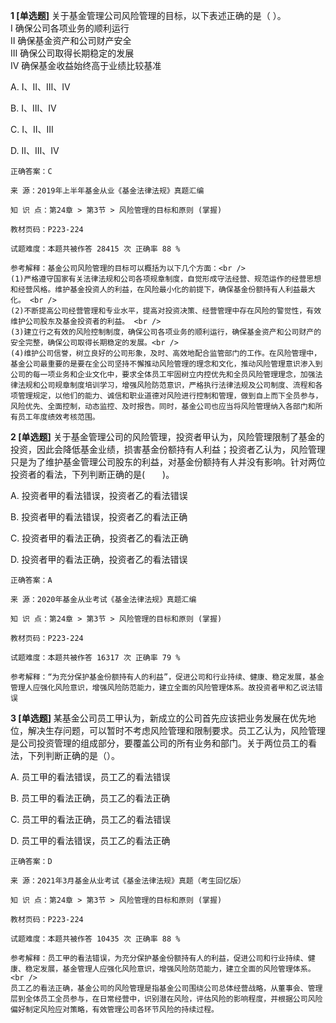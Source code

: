 **1 [单选题]** 关于基金管理公司风险管理的目标，以下表述正确的是（    ）。 <br />
Ⅰ 确保公司各项业务的顺利运行 <br />
Ⅱ 确保基金资产和公司财产安全 <br />
Ⅲ 确保公司取得长期稳定的发展 <br />
Ⅳ 确保基金收益始终高于业绩比较基准

A. Ⅰ、Ⅱ、Ⅲ、Ⅳ

B. Ⅰ、Ⅲ、Ⅳ

C. Ⅰ、Ⅱ、Ⅲ

D. Ⅱ、Ⅲ、Ⅳ 

```
正确答案：C

来 源：2019年上半年基金从业《基金法律法规》真题汇编

知 识 点：第24章 > 第3节 > 风险管理的目标和原则 (掌握)

教材页码：P223-224

试题难度：本题共被作答 28415 次 正确率 88 %

参考解释：基金公司风险管理的目标可以概括为以下几个方面：<br />
(1)严格遵守国家有关法律法规和公司各项规章制度，自觉形成守法经营、规范运作的经营思想和经营风格。维护基金投资人的利益，在风险最小化的前提下，确保基金份额持有人利益最大化。 <br />
(2)不断提高公司经营管理和专业水平，提高对投资决策、经营管理中存在风险的警觉性，有效维护公司股东及基金投资者的利益。 <br />
(3)建立行之有效的风险控制制度，确保公司各项业务的顺利运行，确保基金资产和公司财产的安全完整，确保公司取得长期稳定的发展。<br />
(4)维护公司信誉，树立良好的公司形象，及时、高效地配合监管部门的工作。在风险管理中，基金公司最重要的是要在全公司坚持不懈推动风险管理的理念和文化，推动风险管理意识渗入到公司的每一项业务和企业文化中，要求全体员工牢固树立内控优先和全员风险管理理念，加强法律法规和公司规章制度培训学习，增强风险防范意识，严格执行法律法规及公司制度、流程和各项管理规定，以他们的能力、诚信和职业道德对风险进行控制和管理，做到自上而下全员参与，风险优先、全面控制，动态监控、及时报告。同时，基金公司也应当将风险管理纳入各部门和所有员工年度绩效考核范围。
```


**2 [单选题]** 关于基金管理公司的风险管理，投资者甲认为，风险管理限制了基金的投资，因此会降低基金业绩，损害基金份额持有人利益；投资者乙认为，风险管理只是为了维护基金管理公司股东的利益，对基金份额持有人并没有影响。针对两位投资者的看法，下列判断正确的是(&emsp;&emsp;)。

A. 投资者甲的看法错误，投资者乙的看法错误

B. 投资者甲的看法错误，投资者乙的看法正确

C. 投资者甲的看法正确，投资者乙的看法正确

D. 投资者甲的看法正确，投资者乙的看法错误

```
正确答案：A

来 源：2020年基金从业考试《基金法律法规》真题汇编

知 识 点：第24章 > 第3节 > 风险管理的目标和原则 (掌握)

教材页码：P223-224

试题难度：本题共被作答 16317 次 正确率 79 %

参考解释：“为充分保护基金份额持有人的利益”，促进公司和行业持续、健康、稳定发展，基金管理人应强化风险意识，增强风险防范能力，建立全面的风险管理体系。故投资者甲和乙说法错误
```


**3 [单选题]** 某基金公司员工甲认为，新成立的公司首先应该把业务发展在优先地位，解决生存问题，可以暂时不考虑风险管理和限制要求。员工乙认为，风险管理是公司投资管理的组成部分，要覆盖公司的所有业务和部门。关于两位员工的看法，下列判断正确的是（）。

A. 员工甲的看法错误，员工乙的看法错误

B. 员工甲的看法正确，员工乙的看法正确

C. 员工甲的看法正确，员工乙的看法错误

D. 员工甲的看法错误，员工乙的看法正确

```
正确答案：D

来 源：2021年3月基金从业考试《基金法律法规》真题（考生回忆版）

知 识 点：第24章 > 第3节 > 风险管理的目标和原则 (掌握)

教材页码：P223-224

试题难度：本题共被作答 10435 次 正确率 88 %

参考解释：员工甲的看法错误，为充分保护基金份额持有人的利益，促进公司和行业持续、健康、稳定发展，基金管理人应强化风险意识，增强风险防范能力，建立全面的风险管理体系。<br />
员工乙的看法正确，基金公司的风险管理是指基金公司围绕公司总体经营战略，从董事会、管理层到全体员工全员参与，在日常经营中，识别潜在风险，评估风险的影响程度，并根据公司风险偏好制定风险应对策略，有效管理公司各环节风险的持续过程。
```


